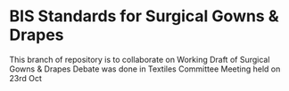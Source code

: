 # BIS Standards for Surgical Gowns & Drapes
This branch of repository is to collaborate on Working Draft of Surgical Gowns & Drapes 
Debate was done in Textiles Committee Meeting held on 23rd Oct

